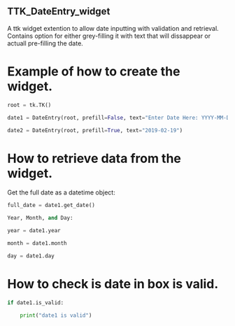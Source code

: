 ## TTK_DateEntry_widget
A ttk widget extention to allow date inputting with validation and retrieval.
Contains option for either grey-filling it with text that will dissappear or 
actuall pre-filling the date.

# Example of how to create the widget.
```python
root = tk.TK()

date1 = DateEntry(root, prefill=False, text="Enter Date Here: YYYY-MM-DD")

date2 = DateEntry(root, prefill=True, text="2019-02-19")
```

# How to retrieve data from the widget.
Get the full date as a datetime object:
```python
full_date = date1.get_date()

Year, Month, and Day:

year = date1.year

month = date1.month

day = date1.day
```

# How to check is date in box is valid.
```python
if date1.is_valid:

    print("date1 is valid")
```
